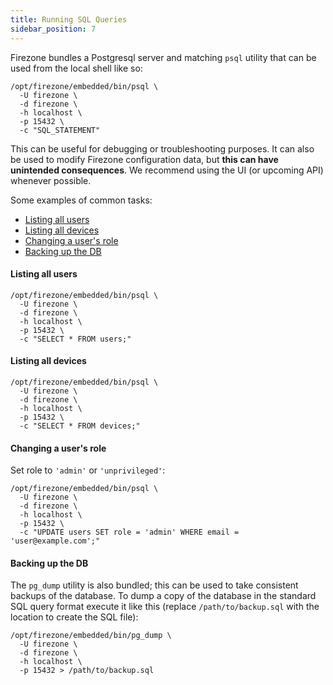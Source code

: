 ```yaml
---
title: Running SQL Queries
sidebar_position: 7
---
```


Firezone bundles a Postgresql server and matching `psql` utility that can be
used from the local shell like so:

```shell
/opt/firezone/embedded/bin/psql \
  -U firezone \
  -d firezone \
  -h localhost \
  -p 15432 \
  -c "SQL_STATEMENT"
```

This can be useful for debugging or troubleshooting purposes. It can also be
used to modify Firezone configuration data, but **this can have unintended
consequences**. We recommend using the UI (or upcoming API) <!-- XXX: Remove
"upcoming API" when API is implemented --> whenever possible.

Some examples of common tasks:

* [Listing all users](#listing-all-users)
* [Listing all devices](#listing-all-devices)
* [Changing a user's role](#changing-a-users-role)
* [Backing up the DB](#backing-up-the-db)

#### Listing all users

```shell
/opt/firezone/embedded/bin/psql \
  -U firezone \
  -d firezone \
  -h localhost \
  -p 15432 \
  -c "SELECT * FROM users;"
```

#### Listing all devices

```shell
/opt/firezone/embedded/bin/psql \
  -U firezone \
  -d firezone \
  -h localhost \
  -p 15432 \
  -c "SELECT * FROM devices;"
```

#### Changing a user's role

Set role to `'admin'` or `'unprivileged'`:

```shell
/opt/firezone/embedded/bin/psql \
  -U firezone \
  -d firezone \
  -h localhost \
  -p 15432 \
  -c "UPDATE users SET role = 'admin' WHERE email = 'user@example.com';"
```

#### Backing up the DB

The `pg_dump` utility is also bundled; this can be used to take
consistent backups of the database. To dump a copy of the database in the
standard SQL query format execute it like this (replace `/path/to/backup.sql`
with the location to create the SQL file):

```shell
/opt/firezone/embedded/bin/pg_dump \
  -U firezone \
  -d firezone \
  -h localhost \
  -p 15432 > /path/to/backup.sql
```
